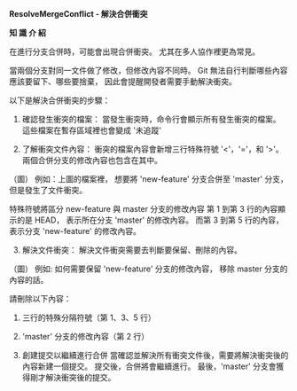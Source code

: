 **ResolveMergeConflict - 解決合併衝突**

**知 識 介 紹**

在進行分支合併時，可能會出現合併衝突。
尤其在多人協作裡更為常見。

當兩個分支對同一文件做了修改，但修改內容不同時。
Git 無法自行判斷哪些內容應該要留下、哪些要捨棄，
因此會提醒開發者需要手動解決衝突。

以下是解決合併衝突的步驟：

1. 確認發生衝突的檔案：
當發生衝突時，命令行會顯示所有發生衝突的檔案。
這些檔案在暫存區域裡也會變成 '未追蹤'

2. 了解衝突文件內容：
衝突的檔案內容會新增三行特殊符號  '<'，'='，和 '>'。
兩個合併分支的修改內容也包含在其中。

（圖）
例如：上圖的檔案裡，
想要將 'new-feature' 分支合併至 'master' 分支，
但是發生了文件衝突。

特殊符號將區分 new-feature 與 master 分支的修改內容
第 1 到第 3 行的內容顯示的是 HEAD，
表示所在分支 'master' 的修改內容。
而第 3 到第 5 行的內容，
表示分支 'new-feature' 的修改內容。

3. 解決文件衝突：
解決文件衝突需要去判斷要保留、刪除的內容。

（圖）
例如:
如何需要保留 'new-feature' 分支的修改內容，
移除 master 分支的內容的話。

請刪除以下內容：
1. 三行的特殊分隔符號（第 1、3、5 行）
2. 'master' 分支的修改內容（第 2 行）

4. 創建提交以繼續進行合併
當確認並解決所有衝突文件後，需要將解決衝突後的內容新建一個提交。
提交後，合併將會繼續進行。
最後，'master' 分支會獲得剛才解決衝突後的提交。